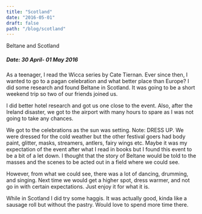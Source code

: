 ```yaml
---
title: "Scotland"
date: "2016-05-01"
draft: false
path: "/blog/scotland"
---
```


Beltane and Scotland

<h5>Date: 30 April- 01 May 2016</h5>

<p>
  As a teenager, I read the Wicca series by Cate Tiernan. Ever since then, I wanted to go to a pagan celebration and what better place than Europe? I did some research and found Beltane in Scotland. It was going to be a short weekend trip so two of our friends joined us.
</p>

<p>
  I did better hotel research and got us one close to the event. Also, after the Ireland disaster, we got to the airport with many hours to spare as I was not going to take any chances.
</p>

<p>
  We got to the celebrations as the sun was setting. Note: DRESS UP. We were dressed for the cold weather but the other festival goers had body paint, glitter, masks, streamers, antlers, fairy wings etc. Maybe it was my expectation of the event after what I read in books but I found this event to be a bit of a let down. I thought that the story of Beltane would be told to the masses and the scenes to be acted out in a field where we could see.
</p>

<p>
  However, from what we could see, there was a lot of dancing, drumming, and singing. Next time we would get a higher spot, dress warmer, and not go in with certain expectations. Just enjoy it for what it is.
</p>

<p>
  While in Scotland I did try some haggis. It was actually good, kinda like a sausage roll but without the pastry. Would love to spend more time there.
</p>

<br>
